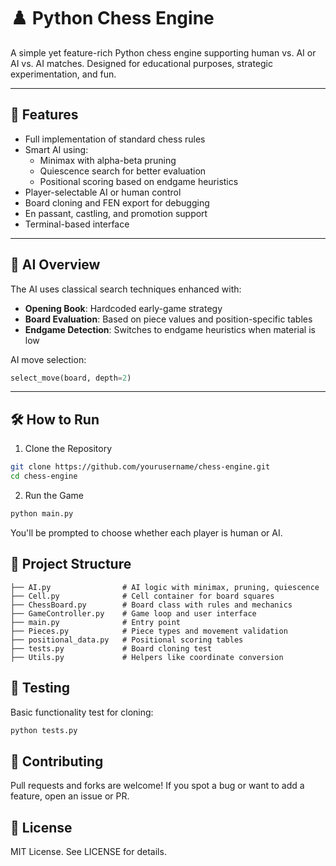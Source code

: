 # ♟️ Python Chess Engine

A simple yet feature-rich Python chess engine supporting human vs. AI or AI vs. AI matches. Designed for educational purposes, strategic experimentation, and fun.

---

## 🚀 Features

- Full implementation of standard chess rules
- Smart AI using:
  - Minimax with alpha-beta pruning
  - Quiescence search for better evaluation
  - Positional scoring based on endgame heuristics
- Player-selectable AI or human control
- Board cloning and FEN export for debugging
- En passant, castling, and promotion support
- Terminal-based interface

---

## 🧠 AI Overview

The AI uses classical search techniques enhanced with:

- **Opening Book**: Hardcoded early-game strategy
- **Board Evaluation**: Based on piece values and position-specific tables
- **Endgame Detection**: Switches to endgame heuristics when material is low

AI move selection:
```python
select_move(board, depth=2)
```
---
## 🛠️ How to Run

1. Clone the Repository

```bash
git clone https://github.com/yourusername/chess-engine.git
cd chess-engine
```

2. Run the Game
```bash
python main.py
```
You'll be prompted to choose whether each player is human or AI.

## 📂 Project Structure
```text
├── AI.py                # AI logic with minimax, pruning, quiescence
├── Cell.py              # Cell container for board squares
├── ChessBoard.py        # Board class with rules and mechanics
├── GameController.py    # Game loop and user interface
├── main.py              # Entry point
├── Pieces.py            # Piece types and movement validation
├── positional_data.py   # Positional scoring tables
├── tests.py             # Board cloning test
├── Utils.py             # Helpers like coordinate conversion
```

## 🧪 Testing
Basic functionality test for cloning:
```bash
python tests.py
```

## 🤝 Contributing
Pull requests and forks are welcome! If you spot a bug or want to add a feature, open an issue or PR.

## 📜 License
MIT License. See LICENSE for details.